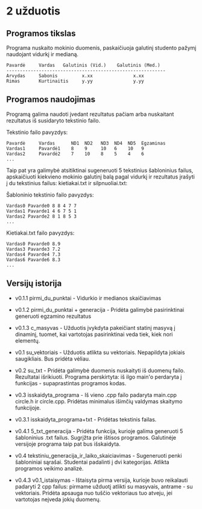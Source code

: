 # 2 užduotis

## Programos tikslas

Programa nuskaito mokinio duomenis, paskaičiuoja galutinį studento pažymį naudojant vidurkį ir medianą.
```shell
Pavardė     Vardas   Galutinis (Vid.)    Galutinis (Med.)
-----------------------------------------------------------
Arvydas     Sabonis         x.xx               x.xx
Rimas       Kurtinaitis     y.yy               y.yy
```
## Programos naudojimas

Programą galima naudoti įvedant rezultatus pačiam arba nuskaitant rezultatus iš susidaryto tekstinio failo.

Tekstinio failo pavyzdys:
```shell
Pavardė     Vardas      ND1  ND2   ND3  ND4  ND5  Egzaminas
Vardas1     Pavardė1    8    9     10   6    10   9
Vardas2     Pavardė2    7    10    8    5    4    6
...
```
Taip pat yra galimybė atsitiktinai sugeneruoti 5 tekstinius šabloninius failus, apskaičiuoti kiekvieno mokinio galutinį balą pagal vidurkį ir rezultatus įrašyti į du tekstinius failus: kietiakai.txt ir silpnuoliai.txt:

Šabloninio tekstinio failo pavyzdys:
```shell
Vardas0 Pavarde0 8 8 4 7 7 
Vardas1 Pavarde1 4 6 7 5 1 
Vardas2 Pavarde2 8 1 8 5 3
...
```
Kietiakai.txt failo pavyzdys:
```shell
Vardas0 Pavarde0 8.9
Vardas3 Pavarde3 7.2
Vardas4 Pavarde4 7.3
Vardas6 Pavarde6 8.3
...
```

## Versijų istorija

* v0.1.1 pirmi_du_punktai - Vidurkio ir medianos skaičiavimas

* v0.1.2 pirmi_du_punktai + generacija - Pridėta galimybė pasirinktinai generuoti egzamino rezultatus

* v0.1.3 c_masyvas - Užduotis įvykdyta pakeičiant statinį masyvą į dinaminį, tuomet, kai vartotojas pasirinktinai veda tiek, kiek nori elementų.

* v0.1 su_vektoriais - Užduotis atlikta su vektoriais. Nepapildyta jokiais saugikliais. Bus pridėta vėliau.

* v0.2 su_txt - Pridėta galimybė duomenis nuskaityti iš duomenų failo. Rezultatai išrikiuoti. Programa perskirtyta: iš ilgo main'o perdaryta į funkcijas - supaprastintas programos kodas.

* v0.3 isskaidyta_programa - Iš vieno .cpp failo padaryta main.cpp circle.h ir circle.cpp. Pridėtas minimalus išimčių valdymas skaitymo funkcijoje.

* v0.3.1 isskaidyta_programa+txt - Pridėtas tekstinis failas.

* v0.4.1 5_txt_generacija - Pridėta funkcija, kurioje galima generuoti 5 šabloninius .txt failus. Sugrįžta prie ištisos programos. Galutinėje versijoje programa taip pat bus išskaidyta.

* v0.4 tekstiniu_generacija_ir_laiko_skaiciavimas - Sugeneruoti penki šabloniniai sąrašai. Studentai padalinti į dvi kategorijas. Atlikta programos veikimo analizė.

* v0.4.3 v0.1_istaisymas - Ištaisyta pirma versija, kurioje buvo reikalauti padaryti 2 cpp failus: pirmame užduotį atlikti su masyvais, antrame - su vektoriais. Pridėta apsauga nuo tuščio vektoriaus tuo atveju, jei vartotojas neįveda jokių duomenų.



